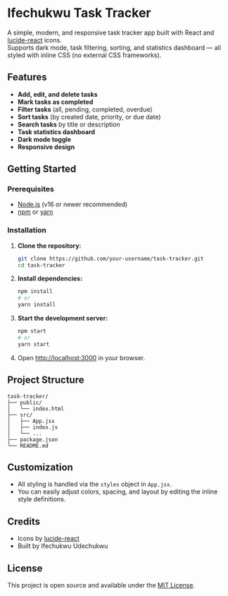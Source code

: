 # Ifechukwu Task Tracker

A simple, modern, and responsive task tracker app built with React and [lucide-react](https://lucide.dev/) icons.  
Supports dark mode, task filtering, sorting, and statistics dashboard — all styled with inline CSS (no external CSS frameworks).

## Features

- **Add, edit, and delete tasks**
- **Mark tasks as completed**
- **Filter tasks** (all, pending, completed, overdue)
- **Sort tasks** (by created date, priority, or due date)
- **Search tasks** by title or description
- **Task statistics dashboard**
- **Dark mode toggle**
- **Responsive design**

## Getting Started

### Prerequisites

- [Node.js](https://nodejs.org/) (v16 or newer recommended)
- [npm](https://www.npmjs.com/) or [yarn](https://yarnpkg.com/)

### Installation

1. **Clone the repository:**
   ```sh
   git clone https://github.com/your-username/task-tracker.git
   cd task-tracker
   ```

2. **Install dependencies:**
   ```sh
   npm install
   # or
   yarn install
   ```

3. **Start the development server:**
   ```sh
   npm start
   # or
   yarn start
   ```

4. Open [http://localhost:3000](http://localhost:3000) in your browser.

## Project Structure

```
task-tracker/
├── public/
│   └── index.html
├── src/
│   ├── App.jsx
│   ├── index.js
│   └── ...
├── package.json
└── README.md
```

## Customization

- All styling is handled via the `styles` object in `App.jsx`.
- You can easily adjust colors, spacing, and layout by editing the inline style definitions.

## Credits

- Icons by [lucide-react](https://lucide.dev/)
- Built by Ifechukwu Udechukwu

## License

This project is open source and available under the [MIT License](LICENSE).